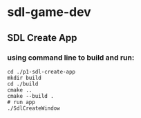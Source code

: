 # sdl-game-dev

## SDL Create App
### using command line to build and run:
    cd ./p1-sdl-create-app
    mkdir build
    cd ./build
    cmake ..
    cmake --build .
    # run app
    ./SdlCreateWindow
